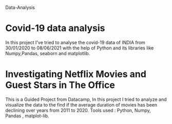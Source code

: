 Data-Analysis

# Covid-19 data analysis

In this project I've tried to analyse the covid-19 data of INDIA from 30/01/2020 to 08/06/2021 with the help of Python and its libraries like Numpy,Pandas, seaborn and matplotlib.


# Investigating Netflix Movies and Guest Stars in The Office
This is a Guided Project from Datacamp,
In this project I tried to analyze and visualize the data to the find if the average duration of movies has been declining over years from 2011 to 2020.
Tools used : Python, Numpy, Pandas , matplot-lib.
